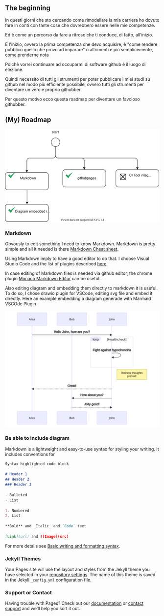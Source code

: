 ## The beginning
In questi giorni che sto cercando come rimodellare la mia carriera ho dovuto fare in conti con tante cose che dovrebbero essere nelle mie competenze.

Ed è come un percorso da fare a ritroso che ti conduce, di fatto, all'inizio.

E l'inizio, ovvero la prima competenza che devo acquisire, è "come rendere pubblico quello che provo ad imparare" o altrimenti e più semplicemente, come prenderne nota

Poichè vorrei continuare ad occuparmi di software github è il luogo di elezione.

Quindi necessito di tutti gli strumenti per poter pubblicare i miei studi su github nel modo più efficiente possibile, ovvero tutti gli strumenti per diventare un vero e proprio githubber.

Per questo motivo ecco questa roadmap per diventare un favoloso githubber.
## (My) Roadmap 

![My Roadmap](roadmap.drawio.svg)

### Markdown
Obvously to edit something I need to know Markdown. Markdown is pretty simple and all it needed is there [Markdown Cheat sheet](https://www.markdownguide.org/cheat-sheet/).

Using Markdown imply to have a good editor to do that. I choose Visual Studio Code and the list of plugins described [here](https://betterprogramming.pub/top-5-vscode-extensions-to-boost-productivity-when-using-markdown-b4d1bbeb7175).

In case editing of Markdown files is needed via github editor, the chrome plugin [Monaco Markdown Editor](https://chrome.google.com/webstore/detail/monaco-markdown-editor-fo/mmpbdjdnmhgkpligeniippcgfmkgkpnf/related) can be useful.

Also editing diagram and embedding them directly to markdown it is useful. To do so, I chose drawio plugin for VSCode, editing svg file and embed it directly. Here an example embedding a diagram generade with Marmaid VSCOde Plugin

![Exampe](sample.drawio.svg)
### Be able to include diagram

Markdown is a lightweight and easy-to-use syntax for styling your writing. It includes conventions for

```markdown
Syntax highlighted code block

# Header 1
## Header 2
### Header 3

- Bulleted
- List

1. Numbered
2. List

**Bold** and _Italic_ and `Code` text

[Link](url) and ![Image](src)
```

For more details see [Basic writing and formatting syntax](https://docs.github.com/en/github/writing-on-github/getting-started-with-writing-and-formatting-on-github/basic-writing-and-formatting-syntax).

### Jekyll Themes

Your Pages site will use the layout and styles from the Jekyll theme you have selected in your [repository settings](https://github.com/albertorugnone/githubber-roadmap/settings/pages). The name of this theme is saved in the Jekyll `_config.yml` configuration file.

### Support or Contact

Having trouble with Pages? Check out our [documentation](https://docs.github.com/categories/github-pages-basics/) or [contact support](https://support.github.com/contact) and we’ll help you sort it out.
